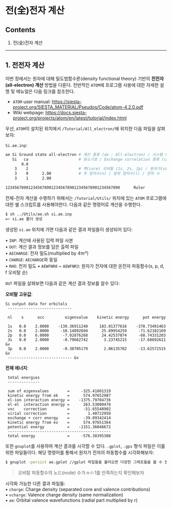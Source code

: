 전(全)전자 계산
===============================
## Contents
1. 전(全)전자 계산

---
## 1. 전전자 계산

이번 장에서는 원자에 대해 밀도범함수론(density functional theory) 기반의 **전전자(all-electron) 계산** 방법을 다룬다. 전반적인 `ATOM`에 프로그램 사용에 대한 자세한 설명 및 메뉴얼은 다음 링크를 참조한다.  

- `ATOM` user manual: <https://siesta-project.org/SIESTA_MATERIAL/Pseudos/Code/atom-4.2.0.pdf>  
- Wiki webpage: <https://docs.siesta-project.org/projects/atom/en/latest/tutorial/index.html>  
  

우선, `ATOM`이 설치된 위치에서 `/Tutorial/All_electron/`에 위치한 다음 파일을 살펴보자:

`Si.ae.inp`:  

```bash
ae Si Ground state all-electron	# 계산 종류 (ae : All-electron) / 시스템 이름
   Si   ca			            # 원소기호 / Exchange correlation 종류 (ca : non-realistic)
       0.0
    3    2			            # 핵(core) 오비탈 (1s, 2s, 2p) / 원자가(valence) 오비탈 (3s, 3p)
    3    0      2.00		    # 주 양자수(n) / 방위 양자수(l) / 전자 수
    3    1      2.00

12345678901234567890123456789012345678901234567890      Ruler
```

전체-전자 계산을 수행하기 위해서는 `/Tutorial/Utils/` 위치에 있는 `ATOM` 프로그램에 대한 쉘 스크립트를 사용해야한다. 다음과 같은 명령어로 계산을 수행한다.  

```bash
$ sh ../Utils/ae.sh si.ae.inp
=> si.ae 폴더 생성
```

생성된 `si.ae` 위치에 가면 다음과 같은 결과 파일들이 생성되어 있다:  

• `INP`: 계산에 사용된 입력 파일 사본  
• `OUT`: 계산 결과 정보를 담은 출력 파일  
• `AECHARGE`: 전자 밀도(multiplied by 4πr²)  
• `CHARGE`: `AECHARGE`와 동일  
• `RHO`: 전자 밀도
• `AEWFNR0` ~ `AEWFNR3`: 원자가 전자에 대한 온전자 파동함수(s, p, d, f 오비탈 순)
  


`OUT` 파일을 살펴보면 다음과 같은 계산 결과 정보를 알수 있다:  


**오비탈 고유값**:  
```
Si output data for orbitals
 ----------------------------

 nl    s      occ         eigenvalue    kinetic energy      pot energy

 1s   0.0    2.0000    -130.36911240     183.01377616    -378.73491463
 2s   0.0    2.0000     -10.14892694      25.89954259     -71.62102169
 2p   0.0    6.0000      -7.02876268      24.42537874     -68.74331203
 3s   0.0    2.0000      -0.79662742       3.23745215     -17.68692611  &v
 3p   0.0    2.0000      -0.30705179       2.06135782     -13.62572515  &v
 ---------------------------- &v
```

**전체 에너지**:  
```
 total energies
 --------------

 sum of eigenvalues        =     -325.41601319
 kinetic energy from ek    =      574.97652987
 el-ion interaction energy =    -1375.79704736
 el-el  interaction energy =      263.53000478
 vxc    correction         =      -51.65548902
 virial correction         =        1.40722950
 exchange + corr energy    =      -39.09342414
 kinetic energy from ev    =      574.97651364
 potential energy          =    -1151.36046672
 ---------------------------------------------
 total energy              =     -576.38395308
```

또한 `gnuplot`를 사용하여 계산 결과를 시각할 수 있다. `.gplot`, `.gps` 형식 파일은 이를 위한 파일들이다. 해당 명령어를 통해서 원자가 전자의 파동함수를 시각화해보자:  

```bash
$ gnuplot -persist ae.gplot //gplot 파일들을 불러오면 다양한 그래프들을 볼 수 있다.
```

> 오비탈 파동함수의 노드(node) 수가 n-l-1를 만족하는지 확인해보자  


시각화 가능한 다른 결과 파일들:  
• `charge`: Charge density (separated core and valence contributions)  
• `vcharge`: Valence charge density (same normalization)  
• `ae`: Orbital valence wavefunctions (radial part multiplied by r)  